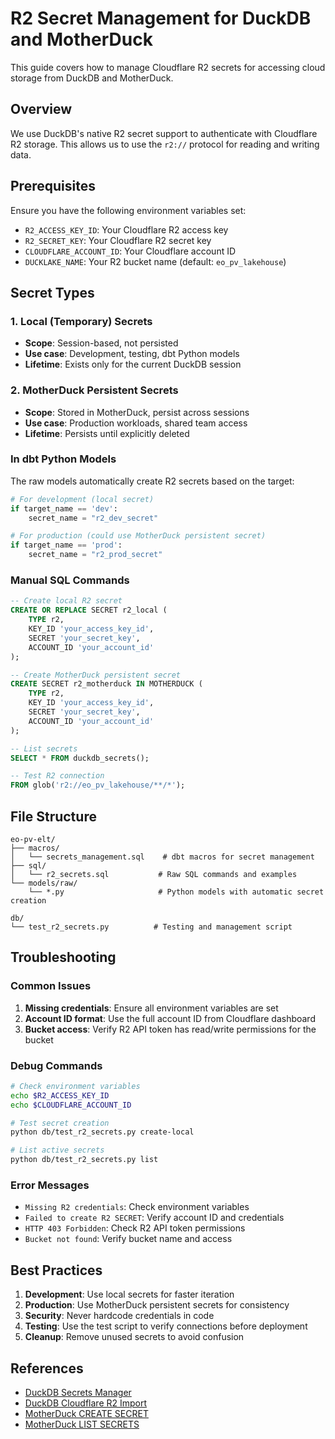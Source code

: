 # R2 Secret Management for DuckDB and MotherDuck

This guide covers how to manage Cloudflare R2 secrets for accessing cloud storage from DuckDB and MotherDuck.

## Overview

We use DuckDB's native R2 secret support to authenticate with Cloudflare R2 storage. This allows us to use the `r2://` protocol for reading and writing data.

## Prerequisites

Ensure you have the following environment variables set:
- `R2_ACCESS_KEY_ID`: Your Cloudflare R2 access key
- `R2_SECRET_KEY`: Your Cloudflare R2 secret key  
- `CLOUDFLARE_ACCOUNT_ID`: Your Cloudflare account ID
- `DUCKLAKE_NAME`: Your R2 bucket name (default: `eo_pv_lakehouse`)

## Secret Types

### 1. Local (Temporary) Secrets
- **Scope**: Session-based, not persisted
- **Use case**: Development, testing, dbt Python models
- **Lifetime**: Exists only for the current DuckDB session

### 2. MotherDuck Persistent Secrets
- **Scope**: Stored in MotherDuck, persist across sessions
- **Use case**: Production workloads, shared team access
- **Lifetime**: Persists until explicitly deleted


### In dbt Python Models

The raw models automatically create R2 secrets based on the target:

```python
# For development (local secret)
if target_name == 'dev':
    secret_name = "r2_dev_secret"

# For production (could use MotherDuck persistent secret)
if target_name == 'prod':
    secret_name = "r2_prod_secret"
```

### Manual SQL Commands

```sql
-- Create local R2 secret
CREATE OR REPLACE SECRET r2_local (
    TYPE r2,
    KEY_ID 'your_access_key_id',
    SECRET 'your_secret_key',
    ACCOUNT_ID 'your_account_id'
);

-- Create MotherDuck persistent secret
CREATE SECRET r2_motherduck IN MOTHERDUCK (
    TYPE r2,
    KEY_ID 'your_access_key_id',
    SECRET 'your_secret_key',
    ACCOUNT_ID 'your_account_id'
);

-- List secrets
SELECT * FROM duckdb_secrets();

-- Test R2 connection
FROM glob('r2://eo_pv_lakehouse/**/*');
```

## File Structure

```
eo-pv-elt/
├── macros/
│   └── secrets_management.sql    # dbt macros for secret management
├── sql/
│   └── r2_secrets.sql           # Raw SQL commands and examples
└── models/raw/
    └── *.py                     # Python models with automatic secret creation

db/
└── test_r2_secrets.py          # Testing and management script
```

## Troubleshooting

### Common Issues

1. **Missing credentials**: Ensure all environment variables are set
2. **Account ID format**: Use the full account ID from Cloudflare dashboard
3. **Bucket access**: Verify R2 API token has read/write permissions for the bucket

### Debug Commands

```bash
# Check environment variables
echo $R2_ACCESS_KEY_ID
echo $CLOUDFLARE_ACCOUNT_ID

# Test secret creation
python db/test_r2_secrets.py create-local

# List active secrets
python db/test_r2_secrets.py list
```

### Error Messages

- `Missing R2 credentials`: Check environment variables
- `Failed to create R2 SECRET`: Verify account ID and credentials
- `HTTP 403 Forbidden`: Check R2 API token permissions
- `Bucket not found`: Verify bucket name and access

## Best Practices

1. **Development**: Use local secrets for faster iteration
2. **Production**: Use MotherDuck persistent secrets for consistency
3. **Security**: Never hardcode credentials in code
4. **Testing**: Use the test script to verify connections before deployment
5. **Cleanup**: Remove unused secrets to avoid confusion

## References

- [DuckDB Secrets Manager](https://duckdb.org/docs/stable/configuration/secrets_manager.html)
- [DuckDB Cloudflare R2 Import](https://duckdb.org/docs/stable/guides/network_cloud_storage/cloudflare_r2_import.html)
- [MotherDuck CREATE SECRET](https://motherduck.com/docs/sql-reference/motherduck-sql-reference/create-secret/)
- [MotherDuck LIST SECRETS](https://motherduck.com/docs/sql-reference/motherduck-sql-reference/list-secrets/)
